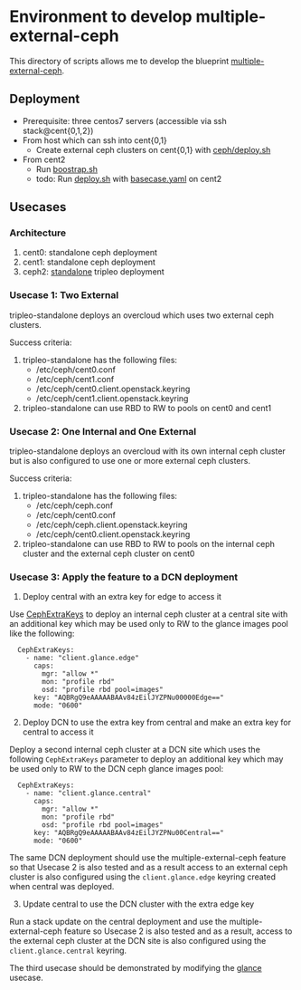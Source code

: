 # Environment to develop multiple-external-ceph

This directory of scripts allows me to develop the blueprint
[multiple-external-ceph](https://blueprints.launchpad.net/tripleo/+spec/multiple-external-ceph).

## Deployment

- Prerequisite: three centos7 servers (accessible via ssh stack@cent{0,1,2})
- From host which can ssh into cent{0,1}
  - Create external ceph clusters on cent{0,1} with [ceph/deploy.sh](ceph/deploy.sh)
- From cent2
  - Run [boostrap.sh](boostrap.sh)
  - todo: Run [deploy.sh](deploy.sh) with [basecase.yaml](basecase.yaml) on cent2

## Usecases

### Architecture

1. cent0: standalone ceph deployment
2. cent1: standalone ceph deployment
3. ceph2: [standalone](https://docs.openstack.org/project-deploy-guide/tripleo-docs/latest/deployment/standalone.html) tripleo deployment

### Usecase 1: Two External

tripleo-standalone deploys an overcloud which uses two external ceph
clusters.

Success criteria:
1. tripleo-standalone has the following files:
   - /etc/ceph/cent0.conf
   - /etc/ceph/cent1.conf
   - /etc/ceph/cent0.client.openstack.keyring
   - /etc/ceph/cent1.client.openstack.keyring
2. tripleo-standalone can use RBD to RW to pools on cent0 and cent1

### Usecase 2: One Internal and One External

tripleo-standalone deploys an overcloud with its own internal ceph
cluster but is also configured to use one or more external ceph
clusters.

Success criteria:
1. tripleo-standalone has the following files:
   - /etc/ceph/ceph.conf
   - /etc/ceph/cent0.conf
   - /etc/ceph/ceph.client.openstack.keyring
   - /etc/ceph/cent0.client.openstack.keyring
2. tripleo-standalone can use RBD to RW to pools on the internal ceph
   cluster and the external ceph cluster on cent0

### Usecase 3: Apply the feature to a DCN deployment

1. Deploy central with an extra key for edge to access it

Use [CephExtraKeys](https://review.opendev.org/#/c/700947) to deploy
an internal ceph cluster at a central site with an additional key
which may be used only to RW to the glance images pool like the
following:

```
  CephExtraKeys:
    - name: "client.glance.edge"
      caps:
        mgr: "allow *"
        mon: "profile rbd"
        osd: "profile rbd pool=images"
      key: "AQBRgQ9eAAAAABAAv84zEilJYZPNu00000Edge=="
      mode: "0600"
```

2. Deploy DCN to use the extra key from central and make an extra key
   for central to access it

Deploy a second internal ceph cluster at a DCN site which uses the
following `CephExtraKeys` parameter to deploy an additional key
which may be used only to RW to the DCN ceph glance images pool:

```
  CephExtraKeys:
    - name: "client.glance.central"
      caps:
        mgr: "allow *"
        mon: "profile rbd"
        osd: "profile rbd pool=images"
      key: "AQBRgQ9eAAAAABAAv84zEilJYZPNu00Central=="
      mode: "0600"
```

The same DCN deployment should use the multiple-external-ceph
feature so that Usecase 2 is also tested and as a result access
to an external ceph cluster is also configured using the
`client.glance.edge` keyring created when central was deployed.

3. Update central to use the DCN cluster with the extra edge key

Run a stack update on the central deployment and use the
multiple-external-ceph feature so Usecase 2 is also tested
and as a result, access to the external ceph cluster at the
DCN site is also configured using the `client.glance.central`
keyring.

The third usecase should be demonstrated by modifying
the [glance](../glance) usecase.

